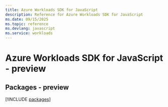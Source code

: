 ```yaml
---
title: Azure Workloads SDK for JavaScript
description: Reference for Azure Workloads SDK for JavaScript
ms.date: 09/15/2025
ms.topic: reference
ms.devlang: javascript
ms.service: workloads
---
```

# Azure Workloads SDK for JavaScript - preview
## Packages - preview
[!INCLUDE [packages](workloads-index.md)]